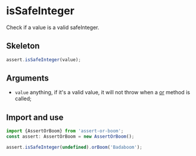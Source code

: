 # isSafeInteger

Check if a value is a valid safeInteger.

## Skeleton

```ts
assert.isSafeInteger(value);
```

## Arguments

- `value` anything, if it's a valid value, it will not throw when a [or](../or.md) method is called;

## Import and use

```ts
import {AssertOrBoom} from 'assert-or-boom';
const assert: AssertOrBoom = new AssertOrBoom();

assert.isSafeInteger(undefined).orBoom('Badaboom');
```
